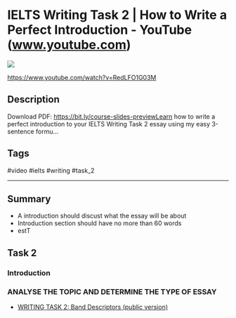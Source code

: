 # IELTS Writing Task 2 | How to Write a Perfect Introduction - YouTube (www.youtube.com)
![](https://img.youtube.com/vi/RedLFO1G03M/maxresdefault.jpg)

<https://www.youtube.com/watch?v=RedLFO1G03M>

## Description

Download PDF: https://bit.ly/course-slides-previewLearn how to write a perfect introduction to your IELTS Writing Task 2 essay using my easy 3-sentence formu...

## Tags

#video #ielts #writing #task_2

------------------------------------------------------------------------
## Summary
- A introduction should discust what the essay will be about
- Introduction section should have no more than 60 words
- estT

## Task 2

### Introduction

### ANALYSE THE TOPIC AND DETERMINE THE TYPE OF ESSAY
- [WRITING TASK 2: Band Descriptors (public version)](../archives/e091083a-8aa3-42e0-a9c1-ac8cd879da96.pdf)
